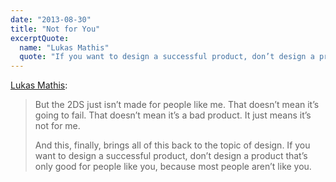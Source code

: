 ```yaml
---
date: "2013-08-30"
title: "Not for You"
excerptQuote:
  name: "Lukas Mathis"
  quote: "If you want to design a successful product, don’t design a product that’s only good for people like you, because most people aren’t like you."
---
```


[Lukas Mathis][article]:

> But the 2DS just isn’t made for people like me. That doesn’t mean it’s going to fail. That doesn’t mean it’s a bad product. It just means it’s not for me.
>
> And this, finally, brings all of this back to the topic of design. If you want to design a successful product, don’t design a product that’s only good for people like you, because most people aren’t like you.

[article]: http://ignorethecode.net/blog/2013/08/29/nintendo/
